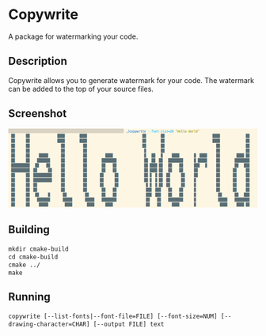 # Copywrite
A package for watermarking your code.

## Description
Copywrite allows you to generate watermark for your code. The watermark can be added
to the top of your source files.

## Screenshot

<p align="left">
  <img src="https://github.com/zenon8adams/copywrite/blob/master/screenshot.png"/>
</p>

## Building
```
mkdir cmake-build
cd cmake-build
cmake ../
make
```

## Running
```
copywrite [--list-fonts|--font-file=FILE] [--font-size=NUM] [--drawing-character=CHAR] [--output FILE] text
```
